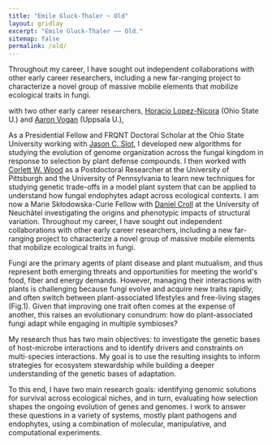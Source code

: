 ```yaml
---
title: "Emile Gluck-Thaler ~ Old"
layout: gridlay
excerpt: "Emile Gluck-Thaler ~~ Old."
sitemap: false
permalink: /old/
---
```



Throughout my career, I have sought out independent collaborations with other early career researchers, including a new far-ranging project to characterize a novel group of massive mobile elements that mobilize ecological traits in fungi. 

with two other early career researchers, [Horacio Lopez-Nicora](https://plantpath.osu.edu/our-people/horacio-lopez-nicora) (Ohio State U.) and [Aaron Vogan](https://www.iob.uu.se/research/systematic-biology/aaron-vogan/) (Uppsala U.), 

As a Presidential Fellow and FRQNT Doctoral Scholar at the Ohio State University working with [Jason C. Slot](https://u.osu.edu/slot.1/), I developed new algorithms for studying the evolution of genome organization across the fungal kingdom in response to selection by plant defense compounds. I then worked with [Corlett W. Wood](https://www.the-wood-lab.net/) as a Postdoctoral Researcher at the University of Pittsburgh and the University of Pennsylvania to learn new techniques for studying genetic trade-offs in a model plant system that can be applied to understand how fungal endophytes adapt across ecological contexts. I am now a Marie Skłodowska-Curie Fellow with [Daniel Croll](http://www.pathogen-genomics.org/) at the University of Neuchâtel investigating the  origins and phenotypic impacts of structural variation. Throughout my career, I have  sought out  independent collaborations with other early career researchers, including a new far-ranging project to characterize a novel group of massive mobile elements that mobilize ecological traits in fungi. 

Fungi are the primary agents of plant disease and plant mutualism, and thus represent both emerging threats and opportunities for meeting the world's food, fiber and energy demands. However, managing their interactions with plants is challenging because fungi evolve and acquire new traits rapidly, and often switch between plant-associated lifestyles and free-living stages (Fig.1). Given that improving one trait often comes at the expense of another, this raises an evolutionary conundrum: how do plant-associated fungi adapt while engaging in multiple symbioses? 



My research thus has two main objectives: to investigate the genetic bases of host-microbe interactions and to identify drivers and constraints on multi-species interactions. My goal is to use the resulting insights to inform strategies for ecosystem stewardship while building a deeper understanding of the genetic bases of adaptation.

To this end, I have two main research goals: identifying genomic solutions for survival across ecological niches, and in turn, evaluating how selection shapes the ongoing evolution of genes and genomes. I work to answer these questions in a variety of systems, mostly plant pathogens and endophytes, using a combination of molecular, manipulative, and computational experiments.
